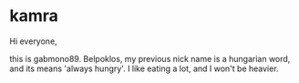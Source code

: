 # kamra

Hi everyone,

this is gabmono89. Belpoklos, my previous nick name is a hungarian word, and its means 'always hungry'.
I like eating a lot, and I won't be heavier.

